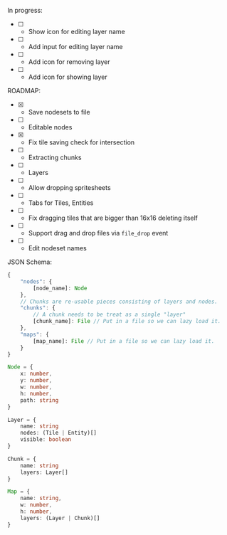 In progress:
- [ ] - Show icon for editing layer name
- [ ] - Add input for editing layer name
- [ ] - Add icon for removing layer
- [ ] - Add icon for showing layer

ROADMAP:

- [x] - Save nodesets to file
- [ ] - Editable nodes
- [x] - Fix tile saving check for intersection
- [ ] - Extracting chunks
- [ ] - Layers
- [ ] - Allow dropping spritesheets
- [ ] - Tabs for Tiles, Entities
- [ ] - Fix dragging tiles that are bigger than 16x16 deleting itself
- [ ] - Support drag and drop files via `file_drop` event
- [ ] - Edit nodeset names

JSON Schema:

```typescript
{
    "nodes": {
        [node_name]: Node
    },
    // Chunks are re-usable pieces consisting of layers and nodes.
    "chunks": {
        // A chunk needs to be treat as a single "layer"
        [chunk_name]: File // Put in a file so we can lazy load it.
    },
    "maps": {
        [map_name]: File // Put in a file so we can lazy load it.
    }
}

Node = {
    x: number,
    y: number,
    w: number,
    h: number,
    path: string
}

Layer = {
    name: string
    nodes: (Tile | Entity)[]
    visible: boolean
}

Chunk = {
    name: string
    layers: Layer[]
}

Map = {
    name: string,
    w: number,
    h: number,
    layers: (Layer | Chunk)[]
}
```
